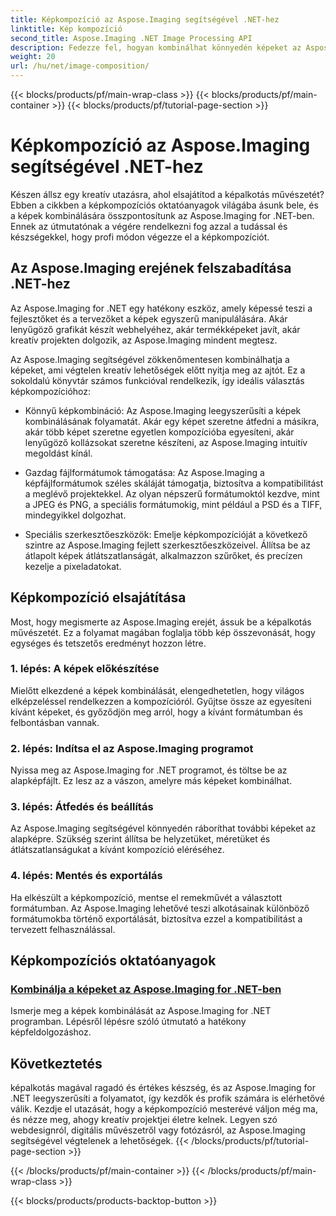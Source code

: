```yaml
---
title: Képkompozíció az Aspose.Imaging segítségével .NET-hez
linktitle: Kép kompozíció
second_title: Aspose.Imaging .NET Image Processing API
description: Fedezze fel, hogyan kombinálhat könnyedén képeket az Aspose.Imaging for .NET-ben átfogó oktatóanyagaink segítségével. Fejlessze képfeldolgozási készségeit még ma!
weight: 20
url: /hu/net/image-composition/
---
```


{{< blocks/products/pf/main-wrap-class >}}
{{< blocks/products/pf/main-container >}}
{{< blocks/products/pf/tutorial-page-section >}}

# Képkompozíció az Aspose.Imaging segítségével .NET-hez


Készen állsz egy kreatív utazásra, ahol elsajátítod a képalkotás művészetét? Ebben a cikkben a képkompozíciós oktatóanyagok világába ásunk bele, és a képek kombinálására összpontosítunk az Aspose.Imaging for .NET-ben. Ennek az útmutatónak a végére rendelkezni fog azzal a tudással és készségekkel, hogy profi módon végezze el a képkompozíciót.

## Az Aspose.Imaging erejének felszabadítása .NET-hez

Az Aspose.Imaging for .NET egy hatékony eszköz, amely képessé teszi a fejlesztőket és a tervezőket a képek egyszerű manipulálására. Akár lenyűgöző grafikát készít webhelyéhez, akár termékképeket javít, akár kreatív projekten dolgozik, az Aspose.Imaging mindent megtesz.

Az Aspose.Imaging segítségével zökkenőmentesen kombinálhatja a képeket, ami végtelen kreatív lehetőségek előtt nyitja meg az ajtót. Ez a sokoldalú könyvtár számos funkcióval rendelkezik, így ideális választás képkompozícióhoz:

- Könnyű képkombináció: Az Aspose.Imaging leegyszerűsíti a képek kombinálásának folyamatát. Akár egy képet szeretne átfedni a másikra, akár több képet szeretne egyetlen kompozícióba egyesíteni, akár lenyűgöző kollázsokat szeretne készíteni, az Aspose.Imaging intuitív megoldást kínál.

- Gazdag fájlformátumok támogatása: Az Aspose.Imaging a képfájlformátumok széles skáláját támogatja, biztosítva a kompatibilitást a meglévő projektekkel. Az olyan népszerű formátumoktól kezdve, mint a JPEG és PNG, a speciális formátumokig, mint például a PSD és a TIFF, mindegyikkel dolgozhat.

- Speciális szerkesztőeszközök: Emelje képkompozícióját a következő szintre az Aspose.Imaging fejlett szerkesztőeszközeivel. Állítsa be az átlapolt képek átlátszatlanságát, alkalmazzon szűrőket, és precízen kezelje a pixeladatokat.

## Képkompozíció elsajátítása

Most, hogy megismerte az Aspose.Imaging erejét, ássuk be a képalkotás művészetét. Ez a folyamat magában foglalja több kép összevonását, hogy egységes és tetszetős eredményt hozzon létre.

### 1. lépés: A képek előkészítése

Mielőtt elkezdené a képek kombinálását, elengedhetetlen, hogy világos elképzeléssel rendelkezzen a kompozícióról. Gyűjtse össze az egyesíteni kívánt képeket, és győződjön meg arról, hogy a kívánt formátumban és felbontásban vannak.

### 2. lépés: Indítsa el az Aspose.Imaging programot

Nyissa meg az Aspose.Imaging for .NET programot, és töltse be az alapképfájlt. Ez lesz az a vászon, amelyre más képeket kombinálhat.

### 3. lépés: Átfedés és beállítás

Az Aspose.Imaging segítségével könnyedén ráboríthat további képeket az alapképre. Szükség szerint állítsa be helyzetüket, méretüket és átlátszatlanságukat a kívánt kompozíció eléréséhez.

### 4. lépés: Mentés és exportálás

Ha elkészült a képkompozíció, mentse el remekművét a választott formátumban. Az Aspose.Imaging lehetővé teszi alkotásainak különböző formátumokba történő exportálását, biztosítva ezzel a kompatibilitást a tervezett felhasználással.

## Képkompozíciós oktatóanyagok
### [Kombinálja a képeket az Aspose.Imaging for .NET-ben](./combine-images/)
Ismerje meg a képek kombinálását az Aspose.Imaging for .NET programban. Lépésről lépésre szóló útmutató a hatékony képfeldolgozáshoz.

## Következtetés

képalkotás magával ragadó és értékes készség, és az Aspose.Imaging for .NET leegyszerűsíti a folyamatot, így kezdők és profik számára is elérhetővé válik. Kezdje el utazását, hogy a képkompozíció mesterévé váljon még ma, és nézze meg, ahogy kreatív projektjei életre kelnek. Legyen szó webdesignról, digitális művészetről vagy fotózásról, az Aspose.Imaging segítségével végtelenek a lehetőségek.
{{< /blocks/products/pf/tutorial-page-section >}}

{{< /blocks/products/pf/main-container >}}
{{< /blocks/products/pf/main-wrap-class >}}

{{< blocks/products/products-backtop-button >}}
